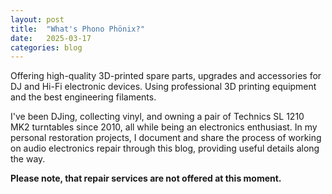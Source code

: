 ```yaml
---
layout: post
title:  "What's Phono Phönix?"
date:   2025-03-17
categories: blog
---
```



Offering high-quality 3D-printed spare parts, upgrades and accessories for DJ and Hi-Fi electronic devices. 
Using professional 3D printing equipment and the best engineering filaments.

I've been DJing, collecting vinyl, and owning a pair of Technics SL 1210 MK2 turntables since 2010, all while being an electronics enthusiast. In my personal restoration projects, I document and share the process of working on audio electronics repair through this blog, providing useful details along the way. 

<b>Please note, that repair services are not offered at this moment.</b>
